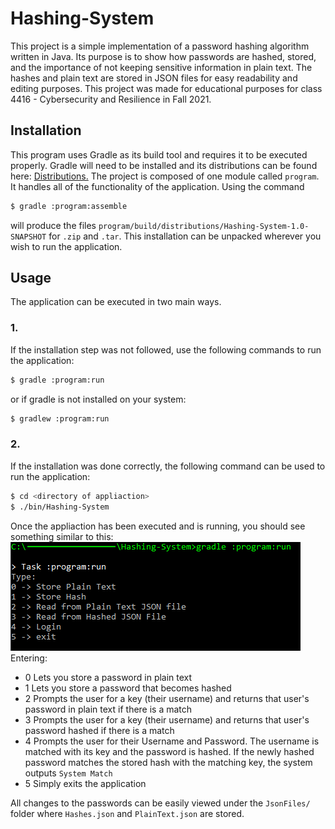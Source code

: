 # Hashing-System
This project is a simple implementation of a password hashing algorithm written in Java. Its purpose is to show how passwords are hashed, stored, and the importance of not keeping sensitive information in plain text. The hashes and plain text are stored in JSON files for easy readability and editing purposes. This project was made for educational purposes for class 4416 - Cybersecurity and Resilience in Fall 2021.

## Installation
This program uses Gradle as its build tool and requires it to be executed properly. Gradle will need to be installed and its distributions can be found here: [Distributions.](https://services.gradle.org/distributions/)
The project is composed of one module called `program`. It handles all of the functionality of the application. Using the command 

```bash 
$ gradle :program:assemble
```

will produce the files `program/build/distributions/Hashing-System-1.0-SNAPSHOT` for `.zip` and `.tar`. This installation can be unpacked wherever you wish to run the application.

## Usage
The application can be executed in two main ways.

### 1.
If the installation step was not followed, use the following commands to run the application:

```bash 
$ gradle :program:run
```
or if gradle is not installed on your system:

```bash
$ gradlew :program:run
```
### 2.
If the installation was done correctly, the following command can be used to run the application:

```bash
$ cd <directory of appliaction>
$ ./bin/Hashing-System
```
Once the appliaction has been executed and is running, you should see something similar to this:
<br />
![App Screenshot](docs/ProgramMain.png)
<br />
Entering:
- 0 Lets you store a password in plain text
- 1 Lets you store a password that becomes hashed 
- 2 Prompts the user for a key (their username) and returns that user's password in plain text if there is a match
- 3 Prompts the user for a key (their username) and returns that user's password hashed if there is a match
- 4 Prompts the user for their Username and Password. The username is matched with its key and the password is hashed. If the newly hashed password matches the stored hash with the matching key, the system outputs `System Match`
- 5 Simply exits the application


All changes to the passwords can be easily viewed under the `JsonFiles/` folder where `Hashes.json` and `PlainText.json` are stored.



